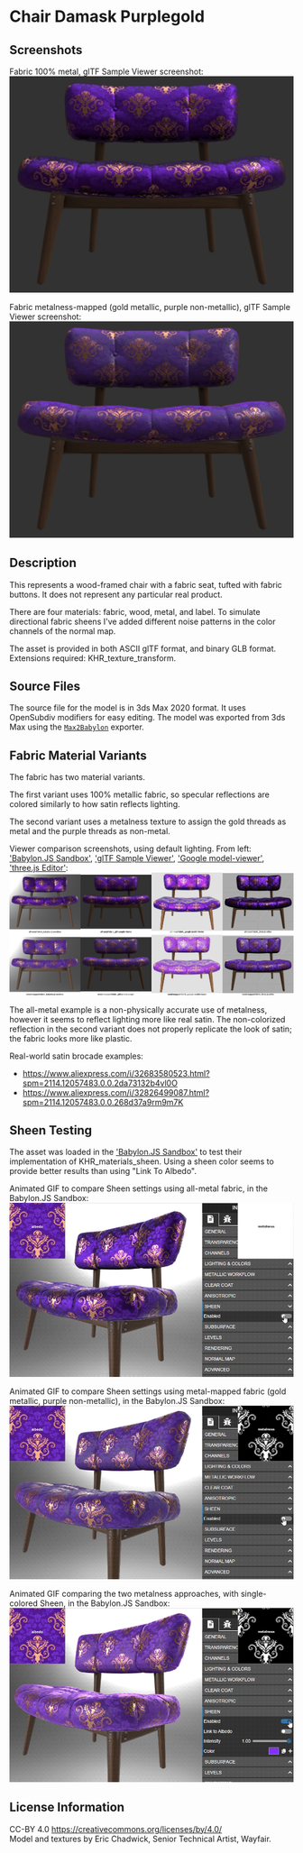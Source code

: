 # Chair Damask Purplegold

## Screenshots

Fabric 100% metal, glTF Sample Viewer screenshot:  
![screenshot](screenshots/all-metal-fabric_gltf-sample-viewer.jpg)

Fabric metalness-mapped (gold metallic, purple non-metallic), glTF Sample Viewer screenshot:  
![screenshot](screenshots/metal-mapped-fabric_gltf-sample-viewer.jpg)

## Description

This represents a wood-framed chair with a fabric seat, tufted with fabric buttons. It does not represent any particular real product. 

There are four materials: fabric, wood, metal, and label. To simulate directional fabric sheens I've added different noise patterns in the color channels of the normal map. 

The asset is provided in both ASCII glTF format, and binary GLB format. Extensions required: KHR_texture_transform. 

## Source Files

The source file for the model is in 3ds Max 2020 format. It uses OpenSubdiv modifiers for easy editing. The model was exported from 3ds Max using the [`Max2Babylon`](https://github.com/BabylonJS/Exporters/tree/master/3ds%20Max) exporter.

## Fabric Material Variants

The fabric has two material variants. 

The first variant uses 100% metallic fabric, so specular reflections are colored similarly to how satin reflects lighting. 

The second variant uses a metalness texture to assign the gold threads as metal and the purple threads as non-metal. 

Viewer comparison screenshots, using default lighting. From left: ['Babylon.JS Sandbox'](https://sandbox.babylonjs.com/), ['glTF Sample Viewer'](http://gltf.ux3d.io/), ['Google model-viewer'](https://modelviewer.dev/examples/tester.html), ['three.js Editor'](https://threejs.org/editor/):  
![screenshot](screenshots/contact-sheet.jpg)

The all-metal example is a non-physically accurate use of metalness, however it seems to reflect lighting more like real satin. The non-colorized reflection in the second variant does not properly replicate the look of satin; the fabric looks more like plastic.

Real-world satin brocade examples:
* https://www.aliexpress.com/i/32683580523.html?spm=2114.12057483.0.0.2da73132b4vl0O
* https://www.aliexpress.com/i/32826499087.html?spm=2114.12057483.0.0.268d37a9rm9m7K

## Sheen Testing

The asset was loaded in the ['Babylon.JS Sandbox'](https://sandbox.babylonjs.com/) to test their implementation of KHR_materials_sheen. Using a sheen color seems to provide better results than using "Link To Albedo".

Animated GIF to compare Sheen settings using all-metal fabric, in the Babylon.JS Sandbox:  
![screenshot](screenshots/sheen-testing_all-metal-fabric_babylon-js-sandbox.gif)

Animated GIF to compare Sheen settings using metal-mapped fabric (gold metallic, purple non-metallic), in the Babylon.JS Sandbox:  
![screenshot](screenshots/sheen-testing_metal-mapped-fabric_babylon-js-sandbox.gif)

Animated GIF comparing the two metalness approaches, with single-colored Sheen, in the Babylon.JS Sandbox:  
![screenshot](screenshots/sheen-testing_metals-compared_babylon-js-sandbox.gif)

## License Information

CC-BY 4.0 https://creativecommons.org/licenses/by/4.0/  
Model and textures by Eric Chadwick, Senior Technical Artist, Wayfair.
